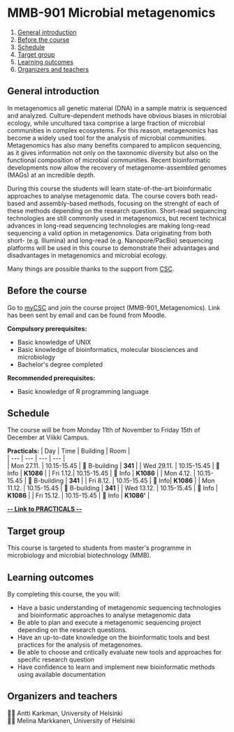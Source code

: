 # MMB-901 Microbial metagenomics

1. [General introduction](#general-introduction)
2. [Before the course](#before-the-course)
3. [Schedule](#schedule)
4. [Target group](#target-group)
5. [Learning outcomes](#learning-outcomes)
6. [Organizers and teachers](#organizers-and-teachers)

## General introduction

In metagenomics all genetic material (DNA) in a sample matrix is sequenced and analyzed. Culture-dependent methods have obvious biases in microbial ecology, while uncultured taxa comprise a large fraction of microbial communities in complex ecosystems. For this reason, metagenomics has become a widely used tool for the analysis of microbial communities. Metagenomics has also many benefits compared to amplicon sequencing, as it gives information not only on the taxonomic diversity but also on the functional composition of microbial communities. Recent bioinformatic developments now allow the recovery of metagenome-assembled genomes (MAGs) at an incredible depth.

During this course the students will learn state-of-the-art bioinformatic approaches to analyse metagenomic data. The course covers both read-based and assembly-based methods, focusing on the strenght of each of these methods depending on the research question. Short-read sequencing technologies are still commonly used in metagenomics, but recent technical advances in long-read sequencing technologies are making long-read sequencing a valid option in metagenomics. Data originating from both short- (e.g. Illumina) and long-read (e.g. Nanopore/PacBio) sequencing platforms will be used in this course to demonstrate their advantages and disadvantages in metagenomics and microbial ecology.

Many things are possible thanks to the support from [CSC](www.csc.fi).

## Before the course

Go to [myCSC](www.my.csc.fi) and join the course project (MMB-901_Metagenomics). Link has been sent by email and can be found from Moodle.  

__Compulsory prerequisites:__

* Basic knowledge of UNIX
* Basic knowledge of bioinformatics, molecular biosciences and microbiology
* Bachelor's degree completed

__Recommended prerequisites:__

* Basic knowledge of R programming language

## Schedule

The course will be from Monday 11th of November to Friday 15th of December at Viikki Campus.

__Practicals:__
| Day | Time | Building | Room |  
| --- | --- | --- | --- |  
| Mon 27.11.    | 10.15-15.45   | :school: B-building | __341__   |
| Wed 29.11.  | 10.15-15.45   | :office: Info | __K1086__  |
| Fri 1.12.| 10.15-15.45   | :office: Info | __K1086__  |
| Mon 4.12.  | 10.15-15.45   | :school: B-building | __341__  |
| Fri 8.12.   | 10.15-15.45   | :office: Info| __K1086__  |
| Mon 11.12.   | 10.15-15.45   | :school: B-building | __341__  |
| Wed 13.12.   | 10.15-15.45   | :office: Info | __K1086__  |
| Fri 15.12.   | 10.15-15.45   | :office: Info | __K1086'__  |

[__-- Link to PRACTICALS --__](Practicals/README.md)

## Target group

This course is targeted to students from master's programme in microbiology and microbial biotechnology (MMB). 

## Learning outcomes

By completing this course, the you will:

* Have a basic understanding of metagenomic sequencing technologies and bioinformatic approaches to analyse metagenomic data
* Be able to plan and execute a metagenomic sequencing project depending on the research questions.
* Have an up-to-date knowledge on the bioinformatic tools and best practices for the analysis of metagenomes.
* Be able to choose and critically evaluate new tools and approaches for specific research question
* Have confidence to learn and implement new bioinformatic methods using available documentation

## Organizers and teachers
:man_technologist: Antti Karkman, University of Helsinki  
:woman_technologist: Melina Markkanen,  University of Helsinki 
